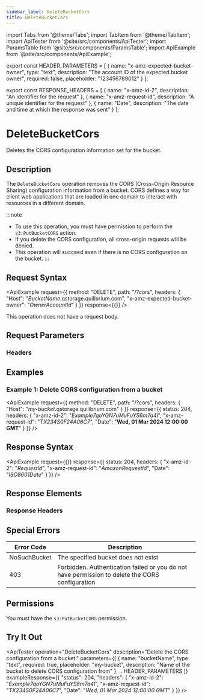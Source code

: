 ```yaml
---
sidebar_label: DeleteBucketCors
title: DeleteBucketCors
---
```


import Tabs from '@theme/Tabs';
import TabItem from '@theme/TabItem';
import ApiTester from '@site/src/components/ApiTester';
import ParamsTable from '@site/src/components/ParamsTable';
import ApiExample from '@site/src/components/ApiExample';

export const HEADER_PARAMETERS = [
  {
    name: "x-amz-expected-bucket-owner",
    type: "text",
    description: "The account ID of the expected bucket owner",
    required: false,
    placeholder: "123456789012"
  }
];

export const RESPONSE_HEADERS = [
  {
    name: "x-amz-id-2",
    description: "An identifier for the request"
  },
  {
    name: "x-amz-request-id",
    description: "A unique identifier for the request"
  },
  {
    name: "Date",
    description: "The date and time at which the response was sent"
  }
];

# DeleteBucketCors

Deletes the CORS configuration information set for the bucket.

## Description

The `DeleteBucketCors` operation removes the CORS (Cross-Origin Resource Sharing) configuration information from a bucket. CORS defines a way for client web applications that are loaded in one domain to interact with resources in a different domain.

:::note
- To use this operation, you must have permission to perform the `s3:PutBucketCORS` action.
- If you delete the CORS configuration, all cross-origin requests will be denied.
- This operation will succeed even if there is no CORS configuration on the bucket.
:::

## Request Syntax

<ApiExample
  request={{
    method: "DELETE",
    path: "/?cors",
    headers: {
      "Host": "_BucketName_.qstorage.quilibrium.com",
      "x-amz-expected-bucket-owner": "_OwnerAccountId_"
    }
  }}
  response={{}}
/>

This operation does not have a request body.

## Request Parameters

### Headers

<ParamsTable parameters={HEADER_PARAMETERS} />

## Examples

### Example 1: Delete CORS configuration from a bucket

<ApiExample
  request={{
    method: "DELETE",
    path: "/?cors",
    headers: {
      "Host": "_my-bucket_.qstorage.quilibrium.com"
    }
  }}
  response={{
    status: 204,
    headers: {
      "x-amz-id-2": "_Example7qoYGN7uMuFuYS6m7a4l_",
      "x-amz-request-id": "_TX234S0F24A06C7_",
      "Date": "__Wed, 01 Mar 2024 12:00:00 GMT__"
    }
  }}
/>

## Response Syntax

<ApiExample
  request={{}}
  response={{
    status: 204,
    headers: {
      "x-amz-id-2": "_RequestId_",
      "x-amz-request-id": "_AmazonRequestId_",
      "Date": "_ISO8601Date_"
    }
  }}
/>

## Response Elements

### Response Headers

<ParamsTable responseElements={RESPONSE_HEADERS} type="response" />

## Special Errors

| Error Code | Description |
|------------|-------------|
| NoSuchBucket | The specified bucket does not exist |
| 403 | Forbidden. Authentication failed or you do not have permission to delete the CORS configuration |

## Permissions

You must have the `s3:PutBucketCORS` permission.

## Try It Out

<ApiTester
  operation="DeleteBucketCors"
  description="Delete the CORS configuration from a bucket."
  parameters={[
    {
      name: "bucketName",
      type: "text",
      required: true,
      placeholder: "my-bucket",
      description: "Name of the bucket to delete CORS configuration from"
    },
    ...HEADER_PARAMETERS
  ]}
  exampleResponse={{
    "status": 204,
    "headers": {
      "x-amz-id-2": "_Example7qoYGN7uMuFuYS6m7a4l_",
      "x-amz-request-id": "_TX234S0F24A06C7_",
      "Date": "_Wed, 01 Mar 2024 12:00:00 GMT_"
    }
  }}
/> 